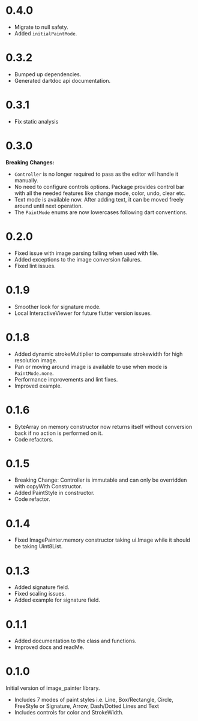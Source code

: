 # 0.4.0

- Migrate to null safety.
- Added `initialPaintMode`.
# 0.3.2

- Bumped up dependencies.
- Generated dartdoc api documentation.

# 0.3.1

- Fix static analysis

# 0.3.0

**Breaking Changes:** 
- `Controller` is no longer required to pass as the editor will handle it manually. 
- No need to configure controls options. Package provides control bar with all the needed features like change mode, color, undo, clear etc. 
- Text mode is available now. After adding text, it can be moved freely around until next operation. 
- The `PaintMode` enums are now lowercases following dart conventions.


# 0.2.0

- Fixed issue with image parsing failing when used with file. 
- Added exceptions to the image conversion failures.
- Fixed lint issues.

# 0.1.9

- Smoother look for signature mode.
- Local InteractiveViewer for future flutter version issues. 

# 0.1.8

- Added dynamic strokeMultiplier to compensate strokewidth for high resolution image.
- Pan or moving around image is available to use when mode is `PaintMode.none`. 
- Performance improvements and lint fixes. 
- Improved example. 

# 0.1.6

- ByteArray on memory constructor now returns itself without conversion back if no action is performed on it.
- Code refactors.

# 0.1.5

- Breaking Change: Controller is immutable and can only be overridden with copyWith Constructor.
- Added PaintStyle in constructor.
- Code refactor.

# 0.1.4

- Fixed ImagePainter.memory constructor taking ui.Image while it should be taking Uint8List. 

# 0.1.3

- Added signature field. 
- Fixed scaling issues.
- Added example for signature field. 

# 0.1.1

- Added documentation to the class and functions.
- Improved docs and readMe.

# 0.1.0

Initial version of image_painter library.
 - Includes 7 modes of paint styles i.e. Line, Box/Rectangle, Circle, FreeStyle or Signature, Arrow, Dash/Dotted Lines and Text 
 - Includes controls for color and StrokeWidth.